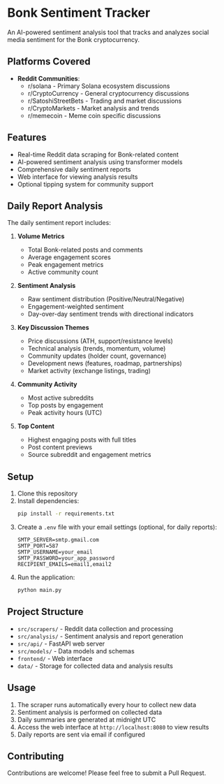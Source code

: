 # Bonk Sentiment Tracker

An AI-powered sentiment analysis tool that tracks and analyzes social media sentiment for the Bonk cryptocurrency.

## Platforms Covered

- **Reddit Communities**:
  - r/solana - Primary Solana ecosystem discussions
  - r/CryptoCurrency - General cryptocurrency discussions
  - r/SatoshiStreetBets - Trading and market discussions
  - r/CryptoMarkets - Market analysis and trends
  - r/memecoin - Meme coin specific discussions

## Features

- Real-time Reddit data scraping for Bonk-related content
- AI-powered sentiment analysis using transformer models
- Comprehensive daily sentiment reports
- Web interface for viewing analysis results
- Optional tipping system for community support

## Daily Report Analysis

The daily sentiment report includes:

1. **Volume Metrics**
   - Total Bonk-related posts and comments
   - Average engagement scores
   - Peak engagement metrics
   - Active community count

2. **Sentiment Analysis**
   - Raw sentiment distribution (Positive/Neutral/Negative)
   - Engagement-weighted sentiment
   - Day-over-day sentiment trends with directional indicators

3. **Key Discussion Themes**
   - Price discussions (ATH, support/resistance levels)
   - Technical analysis (trends, momentum, volume)
   - Community updates (holder count, governance)
   - Development news (features, roadmap, partnerships)
   - Market activity (exchange listings, trading)

4. **Community Activity**
   - Most active subreddits
   - Top posts by engagement
   - Peak activity hours (UTC)

5. **Top Content**
   - Highest engaging posts with full titles
   - Post content previews
   - Source subreddit and engagement metrics

## Setup

1. Clone this repository
2. Install dependencies:
   ```bash
   pip install -r requirements.txt
   ```
3. Create a `.env` file with your email settings (optional, for daily reports):
   ```
   SMTP_SERVER=smtp.gmail.com
   SMTP_PORT=587
   SMTP_USERNAME=your_email
   SMTP_PASSWORD=your_app_password
   RECIPIENT_EMAILS=email1,email2
   ```
4. Run the application:
   ```bash
   python main.py
   ```

## Project Structure

- `src/scrapers/` - Reddit data collection and processing
- `src/analysis/` - Sentiment analysis and report generation
- `src/api/` - FastAPI web server
- `src/models/` - Data models and schemas
- `frontend/` - Web interface
- `data/` - Storage for collected data and analysis results

## Usage

1. The scraper runs automatically every hour to collect new data
2. Sentiment analysis is performed on collected data
3. Daily summaries are generated at midnight UTC
4. Access the web interface at `http://localhost:8080` to view results
5. Daily reports are sent via email if configured

## Contributing

Contributions are welcome! Please feel free to submit a Pull Request. 